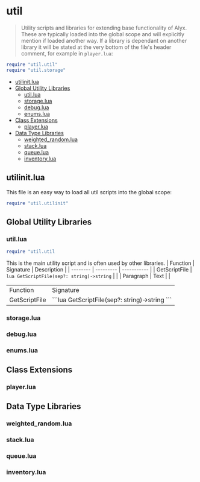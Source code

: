 # util <!-- omit in toc -->

> Utility scripts and libraries for extending base functionality of Alyx. These are typically loaded into the global scope and will explicitly mention if loaded another way. If a library is dependant on another library it will be stated at the very bottom of the file's header comment, for example in `player.lua`:

```lua
require "util.util"
require "util.storage"
```

- [utilinit.lua](#utilinitlua)
- [Global Utility Libraries](#global-utility-libraries)
  - [util.lua](#utillua)
  - [storage.lua](#storagelua)
  - [debug.lua](#debuglua)
  - [enums.lua](#enumslua)
- [Class Extensions](#class-extensions)
  - [player.lua](#playerlua)
- [Data Type Libraries](#data-type-libraries)
  - [weighted_random.lua](#weighted_randomlua)
  - [stack.lua](#stacklua)
  - [queue.lua](#queuelua)
  - [inventory.lua](#inventorylua)

## utilinit.lua

This file is an easy way to load all util scripts into the global scope:

```lua
require "util.utilinit"
```

## Global Utility Libraries

### util.lua

```lua
require "util.util
```

This is the main utility script and is often used by other libraries.
| Function | Signature | Description |
| -------- | --------- | ----------- |
| GetScriptFile | `lua GetScriptFile(sep?: string)->string`       | |
| Paragraph   | Text        | |

<table>
<tr>
<td>Function</td><td>Signature</td>
</tr>

<tr>
<td>GetScriptFile</td>
<td>
```lua
GetScriptFile(sep?: string)->string
```
</td>
</tr>

</table>

### storage.lua

### debug.lua

### enums.lua

## Class Extensions

### player.lua

## Data Type Libraries

### weighted_random.lua

### stack.lua

### queue.lua

### inventory.lua

